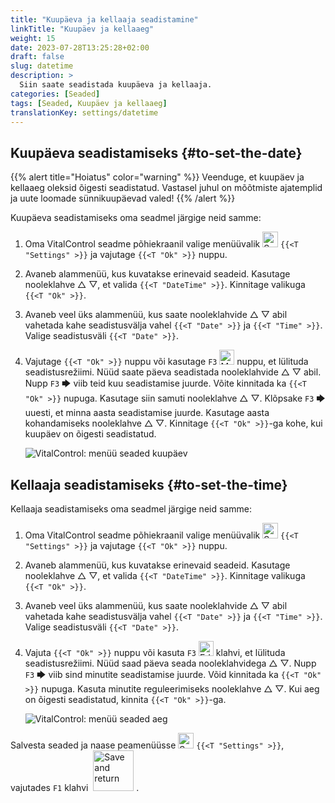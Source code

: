 ```yaml
---
title: "Kuupäeva ja kellaaja seadistamine"
linkTitle: "Kuupäev ja kellaaeg"
weight: 15
date: 2023-07-28T13:25:28+02:00
draft: false
slug: datetime
description: >
  Siin saate seadistada kuupäeva ja kellaaja.
categories: [Seaded]
tags: [Seaded, Kuupäev ja kellaaeg]
translationKey: settings/datetime
---
```

## Kuupäeva seadistamiseks {#to-set-the-date}
{{% alert title="Hoiatus" color="warning" %}}
Veenduge, et kuupäev ja kellaaeg oleksid õigesti seadistatud. Vastasel juhul on mõõtmiste ajatemplid ja uute loomade sünnikuupäevad valed!
{{% /alert %}}

Kuupäeva seadistamiseks oma seadmel järgige neid samme:

1. Oma VitalControl seadme põhiekraanil valige menüüvalik <img src="/icons/gear.svg" width="25" align="bottom" alt="Seaded" /> `{{<T "Settings" >}}` ja vajutage `{{<T "Ok" >}}` nuppu.

2. Avaneb alammenüü, kus kuvatakse erinevaid seadeid. Kasutage nooleklahve △ ▽, et valida `{{<T "DateTime" >}}`. Kinnitage valikuga `{{<T "Ok" >}}`.

3. Avaneb veel üks alammenüü, kus saate nooleklahvide △ ▽ abil vahetada kahe seadistusvälja vahel `{{<T "Date" >}}` ja `{{<T "Time" >}}`. Valige seadistusväli `{{<T "Date" >}}`.

4. Vajutage `{{<T "Ok" >}}` nuppu või kasutage `F3` <img src="/icons/actions/edit.svg" width="24" align="bottom" alt="Muuda" /> nuppu, et lülituda seadistusrežiimi. Nüüd saate päeva seadistada nooleklahvide △ ▽ abil. Nupp `F3` 🡆 viib teid kuu seadistamise juurde. Võite kinnitada ka `{{<T "Ok" >}}` nupuga. Kasutage siin samuti nooleklahve △ ▽. Klõpsake `F3` 🡆 uuesti, et minna aasta seadistamise juurde. Kasutage aasta kohandamiseks nooleklahve △ ▽. Kinnitage `{{<T "Ok" >}}`-ga kohe, kui kuupäev on õigesti seadistatud.

    ![VitalControl: menüü seaded kuupäev](../images/date.png "Kuupäeva seadistamiseks")

## Kellaaja seadistamiseks {#to-set-the-time}

Kellaaja seadistamiseks oma seadmel järgige neid samme:

1. Oma VitalControl seadme põhiekraanil valige menüüvalik <img src="/icons/gear.svg" width="25" align="bottom" alt="Seaded" /> `{{<T "Settings" >}}` ja vajutage `{{<T "Ok" >}}` nuppu.

2. Avaneb alammenüü, kus kuvatakse erinevaid seadeid. Kasutage nooleklahve △ ▽, et valida `{{<T "DateTime" >}}`. Kinnitage valikuga `{{<T "Ok" >}}`.

3. Avaneb veel üks alammenüü, kus saate nooleklahvide △ ▽ abil vahetada kahe seadistusvälja vahel `{{<T "Date" >}}` ja `{{<T "Time" >}}`. Valige seadistusväli `{{<T "Date" >}}`.

4. Vajuta `{{<T "Ok" >}}` nuppu või kasuta `F3` <img src="/icons/actions/edit.svg" width="24" align="bottom" alt="Edit" /> klahvi, et lülituda seadistusrežiimi. Nüüd saad päeva seada nooleklahvidega △ ▽. Nupp `F3` 🡆 viib sind minutite seadistamise juurde. Võid kinnitada ka `{{<T "Ok" >}}` nupuga. Kasuta minutite reguleerimiseks nooleklahve △ ▽. Kui aeg on õigesti seadistatud, kinnita `{{<T "Ok" >}}`-ga.

    ![VitalControl: menüü seaded aeg](../images/time.png "Aja seadistamine")

Salvesta seaded ja naase peamenüüsse <img src="/icons/gear.svg" width="25" align="bottom" alt="Settings" /> `{{<T "Settings" >}}`, vajutades `F1` klahvi &nbsp;<img src="/icons/footer/save_exit.svg" width="65" align="bottom" alt="Save and return" />&nbsp;.
